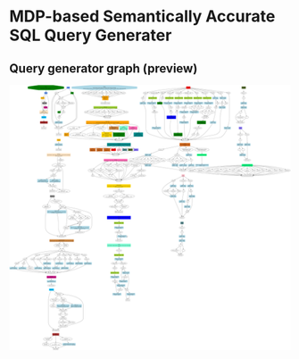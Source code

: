 # MDP-based Semantically Accurate SQL Query Generater

## Query generator graph (preview) 
![Query generator graph](illustrations/graph.svg)
